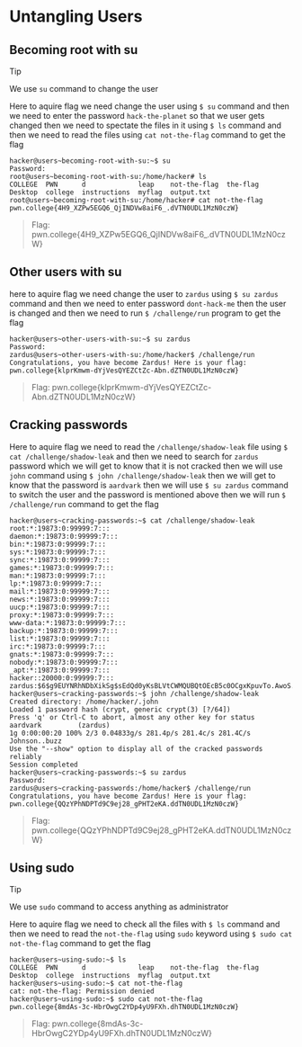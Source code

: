 # Untangling Users
## Becoming root with su
>[!TIP]
>We use `su` command to change the user

Here to aquire flag we need change the user using `$ su` command and then we need to enter the password `hack-the-planet` so that we user gets changed then we need to spectate the files in it using `$ ls` command and then we need to read the files using `cat not-the-flag` command to get the flag
```
hacker@users~becoming-root-with-su:~$ su
Password: 
root@users~becoming-root-with-su:/home/hacker# ls
COLLEGE  PWN      d             leap    not-the-flag  the-flag
Desktop  college  instructions  myflag  output.txt
root@users~becoming-root-with-su:/home/hacker# cat not-the-flag
pwn.college{4H9_XZPw5EGQ6_QjINDVw8aiF6_.dVTN0UDL1MzN0czW}
```
>Flag: pwn.college{4H9_XZPw5EGQ6_QjINDVw8aiF6_.dVTN0UDL1MzN0czW}

## Other users with su
here to aquire flag we need change the user to `zardus` using `$ su zardus` command and then we need to enter password `dont-hack-me` then the user is changed and then we need to run `$ /challenge/run` program to get the flag
```
hacker@users~other-users-with-su:~$ su zardus
Password: 
zardus@users~other-users-with-su:/home/hacker$ /challenge/run
Congratulations, you have become Zardus! Here is your flag:
pwn.college{klprKmwm-dYjVesQYEZCtZc-Abn.dZTN0UDL1MzN0czW}
```
>Flag: pwn.college{klprKmwm-dYjVesQYEZCtZc-Abn.dZTN0UDL1MzN0czW}

## Cracking passwords
Here to aquire flag we need to read the `/challenge/shadow-leak` file using `$ cat /challenge/shadow-leak` and then we need to search for `zardus` password which we will get to know that it is not cracked then we will use `john` command using `$ john /challenge/shadow-leak` then we will get to know that the password is `aardvark` then we will use `$ su zardus` command to switch the user and the password is mentioned above then we will run `$ /challenge/run` command to get the flag
```
hacker@users~cracking-passwords:~$ cat /challenge/shadow-leak
root:*:19873:0:99999:7:::
daemon:*:19873:0:99999:7:::
bin:*:19873:0:99999:7:::
sys:*:19873:0:99999:7:::
sync:*:19873:0:99999:7:::
games:*:19873:0:99999:7:::
man:*:19873:0:99999:7:::
lp:*:19873:0:99999:7:::
mail:*:19873:0:99999:7:::
news:*:19873:0:99999:7:::
uucp:*:19873:0:99999:7:::
proxy:*:19873:0:99999:7:::
www-data:*:19873:0:99999:7:::
backup:*:19873:0:99999:7:::
list:*:19873:0:99999:7:::
irc:*:19873:0:99999:7:::
gnats:*:19873:0:99999:7:::
nobody:*:19873:0:99999:7:::
_apt:*:19873:0:99999:7:::
hacker::20000:0:99999:7:::
zardus:$6$g9EUYNRhNDbXikSg$sEdQd0yKsBLVtCWMQUBQtOEcB5c0OCgxKpuvTo.AwoS.pz62TyuURTbjJPgNdEFMcVHxtNcL7NkbQTklYiMzi1:20015:0:99999:7:::
hacker@users~cracking-passwords:~$ john /challenge/shadow-leak
Created directory: /home/hacker/.john
Loaded 1 password hash (crypt, generic crypt(3) [?/64])
Press 'q' or Ctrl-C to abort, almost any other key for status
aardvark         (zardus)
1g 0:00:00:20 100% 2/3 0.04833g/s 281.4p/s 281.4c/s 281.4C/s Johnson..buzz
Use the "--show" option to display all of the cracked passwords reliably
Session completed
hacker@users~cracking-passwords:~$ su zardus
Password: 
zardus@users~cracking-passwords:/home/hacker$ /challenge/run
Congratulations, you have become Zardus! Here is your flag:
pwn.college{QQzYPhNDPTd9C9ej28_gPHT2eKA.ddTN0UDL1MzN0czW}
```
>Flag: pwn.college{QQzYPhNDPTd9C9ej28_gPHT2eKA.ddTN0UDL1MzN0czW}

## Using sudo
>[!TIP]
>We use `sudo` command to access anything as administrator

Here to aquire flag we need to check all the files with `$ ls` command and then we need to read the `not-the-flag` using `sudo` keyword using `$ sudo cat not-the-flag` command to get the flag
```
hacker@users~using-sudo:~$ ls
COLLEGE  PWN      d             leap    not-the-flag  the-flag
Desktop  college  instructions  myflag  output.txt
hacker@users~using-sudo:~$ cat not-the-flag
cat: not-the-flag: Permission denied
hacker@users~using-sudo:~$ sudo cat not-the-flag
pwn.college{8mdAs-3c-HbrOwgC2YDp4yU9FXh.dhTN0UDL1MzN0czW}
```
>Flag: pwn.college{8mdAs-3c-HbrOwgC2YDp4yU9FXh.dhTN0UDL1MzN0czW}
